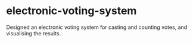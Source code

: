 # electronic-voting-system
Designed an electronic voting system for casting and counting votes, and visualising the results.

